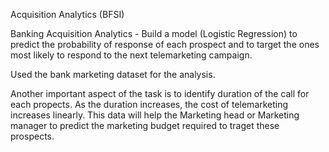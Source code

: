 
Acquisition Analytics (BFSI)     

Banking Acquisition Analytics - Build a model (Logistic Regression) to predict the probability of response of each prospect 
and to target the ones most likely to respond to the next telemarketing campaign.

Used the bank marketing dataset for the analysis. 

Another important aspect of the task is to identify duration of the call for each propects. As the duration increases, 
the cost of telemarketing increases linearly. This data will help the Marketing head or Marketing manager to predict the 
marketing budget required to traget these prospects.





